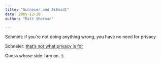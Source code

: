 ```yaml
---
title: "Schneier and Schmidt"
date: 2009-12-10
author: "Matt Sherman"

---
```


Schmidt: if you’re not doing anything wrong, you have no need for privacy

Schneier: [that’s not what privacy is for](http://www.schneier.com/blog/archives/2009/12/my_reaction_to.html)

Guess whose side I am on. :)
